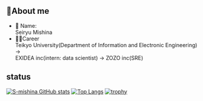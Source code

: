 ## 👏About me
* 👦 Name:<br>
Seiryu Mishina<br>
* 👨‍🏫Career<br>
Teikyo University(Department of Information and Electronic Engineering) →<br> EXIDEA inc(intern: data scientist) → ZOZO inc(SRE)
## status
[![S-mishina GitHub stats](https://github-readme-stats.vercel.app/api?username=S-mishina&theme=vue-dark&show_icons=true)](https://github.com/S-mishina/github-readme-stats)
[![Top Langs](https://github-readme-stats.vercel.app/api/top-langs/?username=S-mishina&theme=vue-dark&show_icons=true&layout=compact)](https://github.com/S-mishina/github-readme-stats)
[![trophy](https://github-profile-trophy.vercel.app/?username=Fuyan777&theme=onedark&title=Commit,PullRequest,Issue,Repository)](https://github.com/ryo-ma/github-profile-trophy)
